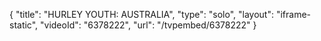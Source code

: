 {
    "title": "HURLEY YOUTH: AUSTRALIA",
    "type": "solo",
    "layout": "iframe-static",
    "videoId": "6378222",
    "url": "\/tvpembed\/6378222"
}